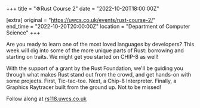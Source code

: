 +++
title = "⚙️Rust Course 2"
date = "2022-10-20T18:00:00Z"

[extra]
original = "https://uwcs.co.uk/events/rust-course-2/"    
end_time = "2022-10-20T20:00:00Z"
location = "Department of Computer Science"
+++

Are you ready to learn one of the most loved languages by developers? This week will dig into some of the more unique parts of Rust: borrowing and starting on traits. We might get you started on CHIP-8 as well!

With the support of a grant by the Rust Foundation, we'll be guiding you through what makes Rust stand out from the crowd, and get hands-on with some projects. First, Tic-tac-toe. Next, a Chip-8 Interpreter. Finally, a Graphics Raytracer built from the ground up. Not to be missed!

Follow along at [rs118.uwcs.co.uk](https://rs118.uwcs.co.uk)
